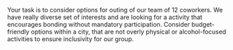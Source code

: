 Your task is to consider options for outing of our team of 12 coworkers. We have really diverse set of interests and are looking for a activity that encourages bonding without mandatory participation. Consider budget-friendly options within a city, that are not overly physical or alcohol-focused activities to ensure inclusivity for our group.